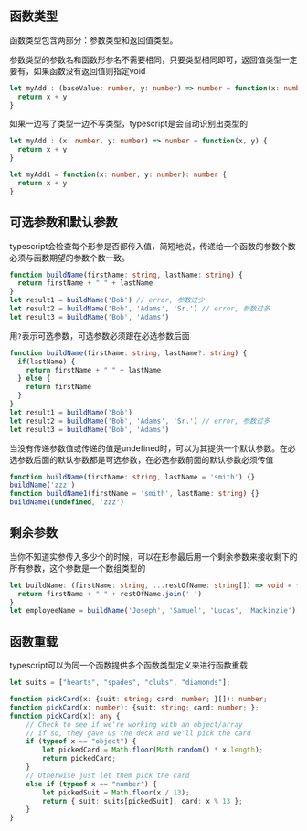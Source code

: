 ## 函数类型

函数类型包含两部分：参数类型和返回值类型。

参数类型的参数名和函数形参名不需要相同，只要类型相同即可，返回值类型一定要有，如果函数没有返回值则指定void

```typescript
let myAdd : (baseValue: number, y: number) => number = function(x: number, y: number): number { 
  return x + y 
}
```

如果一边写了类型一边不写类型，typescript是会自动识别出类型的

```typescript
let myAdd : (x: number, y: number) => number = function(x, y) { 
  return x + y 
}

let myAdd1 = function(x: number, y: number): number { 
  return x + y 
}
```

## 可选参数和默认参数

typescript会检查每个形参是否都传入值，简短地说，传递给一个函数的参数个数必须与函数期望的参数个数一致。

```typescript
function buildName(firstName: string, lastName: string) {
  return firstName + " " + lastName
}
let result1 = buildName('Bob') // error, 参数过少
let result2 = buildName('Bob', 'Adams', 'Sr.') // error, 参数过多
let result3 = buildName('Bob', 'Adams')
```

用`?`表示可选参数，可选参数必须跟在必选参数后面

```typescript
function buildName(firstName: string, lastName?: string) {
  if(lastName) {
    return firstName + " " + lastName
  } else {
    return firstName
  }
}
let result1 = buildName('Bob')
let result2 = buildName('Bob', 'Adams', 'Sr.') // error, 参数过多
let result3 = buildName('Bob', 'Adams')
```

当没有传递参数值或传递的值是undefined时，可以为其提供一个默认参数。在必选参数后面的默认参数都是可选参数，在必选参数前面的默认参数必须传值

```typescript
function buildName(firstName: string, lastName = 'smith') {}
buildName('zzz')
function buildName1(firstName = 'smith', lastName: string) {}
buildName1(undefined, 'zzz')
```

## 剩余参数

当你不知道实参传入多少个的时候，可以在形参最后用一个剩余参数来接收剩下的所有参数，这个参数是一个数组类型的

```typescript
let buildName: (firstName: string, ...restOfName: string[]) => void = function (firstName: string, ...restOfName: string[]) {
  return firstName + " " + restOfName.join(' ')
}
let employeeName = buildName('Joseph', 'Samuel', 'Lucas', 'Mackinzie')
```

## 函数重载

typescript可以为同一个函数提供多个函数类型定义来进行函数重载

```typescript
let suits = ["hearts", "spades", "clubs", "diamonds"];

function pickCard(x: {suit: string; card: number; }[]): number;
function pickCard(x: number): {suit: string; card: number; };
function pickCard(x): any {
    // Check to see if we're working with an object/array
    // if so, they gave us the deck and we'll pick the card
    if (typeof x == "object") {
        let pickedCard = Math.floor(Math.random() * x.length);
        return pickedCard;
    }
    // Otherwise just let them pick the card
    else if (typeof x == "number") {
        let pickedSuit = Math.floor(x / 13);
        return { suit: suits[pickedSuit], card: x % 13 };
    }
}
```

